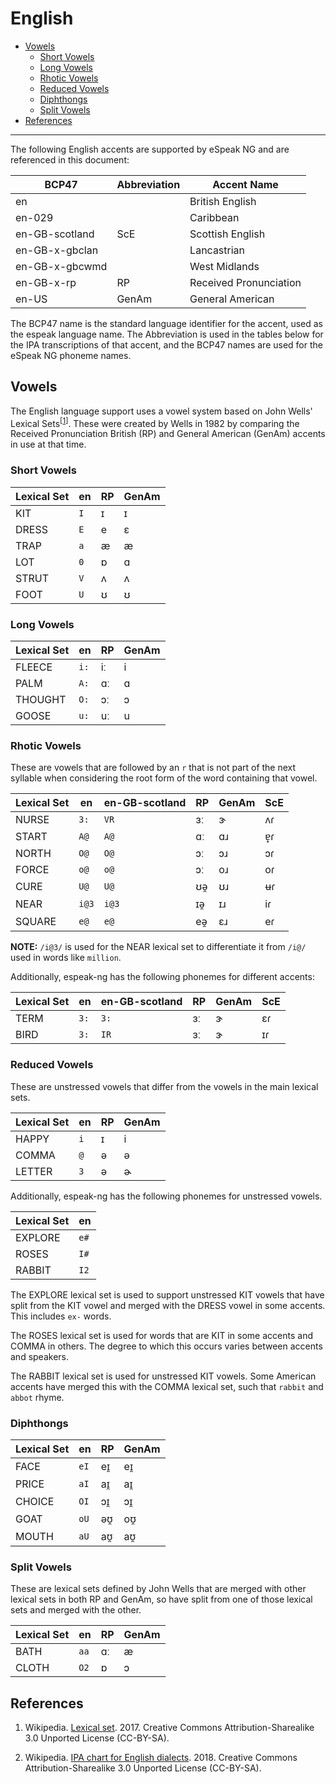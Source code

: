 # English

- [Vowels](#vowels)
  - [Short Vowels](#short-vowels)
  - [Long Vowels](#long-vowels)
  - [Rhotic Vowels](#rhotic-vowels)
  - [Reduced Vowels](#reduced-vowels)
  - [Diphthongs](#diphthongs)
  - [Split Vowels](#split-vowels)
- [References](#references)

----------

The following English accents are supported by eSpeak NG and are referenced in
this document:

| BCP47          | Abbreviation | Accent Name            |
|----------------|--------------|------------------------|
| en             |              | British English        |
| en-029         |              | Caribbean              |
| en-GB-scotland | ScE          | Scottish English       |
| en-GB-x-gbclan |              | Lancastrian            |
| en-GB-x-gbcwmd |              | West Midlands          |
| en-GB-x-rp     | RP           | Received Pronunciation |
| en-US          | GenAm        | General American       |

The BCP47 name is the standard language identifier for the accent, used as the
espeak language name. The Abbreviation is used in the tables below for the IPA
transcriptions of that accent, and the BCP47 names are used for the eSpeak NG
phoneme names.

## Vowels

The English language support uses a vowel system based on John Wells' Lexical
Sets<sup>\[<a href="#ref1">1</a>\]</sup>. These were created by Wells in 1982
by comparing the Received Pronunciation British (RP) and General American
(GenAm) accents in use at that time.

### Short Vowels

| Lexical Set | en    | RP    | GenAm |
|-------------|-------|-------|-------|
| KIT         | `I`   | ɪ     | ɪ     |
| DRESS       | `E`   | e     | ɛ     |
| TRAP        | `a`   | æ     | æ     |
| LOT         | `0`   | ɒ     | ɑ     |
| STRUT       | `V`   | ʌ     | ʌ     |
| FOOT        | `U`   | ʊ     | ʊ     |

### Long Vowels

| Lexical Set | en    | RP    | GenAm |
|-------------|-------|-------|-------|
| FLEECE      | `i:`  | iː    | i     |
| PALM        | `A:`  | ɑː    | ɑ     |
| THOUGHT     | `O:`  | ɔː    | ɔ     |
| GOOSE       | `u:`  | uː    | u     |

### Rhotic Vowels

These are vowels that are followed by an `r` that is not part of the next syllable
when considering the root form of the word containing that vowel.

| Lexical Set | en    | en-GB-scotland | RP    | GenAm | ScE   |
|-------------|-------|----------------|-------|-------|-------|
| NURSE       | `3:`  | `VR`           | ɜː    | ɝ     | ʌɾ    |
| START       | `A@`  | `A@`           | ɑː    | ɑɹ    | ɐ̟ɾ    |
| NORTH       | `O@`  | `O@`           | ɔː    | ɔɹ    | ɔɾ    |
| FORCE       | `o@`  | `o@`           | ɔː    | oɹ    | oɾ    |
| CURE        | `U@`  | `U@`           | ʊə̯    | ʊɹ    | ʉɾ    |
| NEAR        | `i@3` | `i@3`          | ɪə̯    | ɪɹ    | iɾ    |
| SQUARE      | `e@`  | `e@`           | eə̯    | ɛɹ    | eɾ    |

__NOTE:__ `/i@3/` is used for the NEAR lexical set to differentiate it from
`/i@/` used in words like `million`.

Additionally, espeak-ng has the following phonemes for different accents:

| Lexical Set | en    | en-GB-scotland | RP    | GenAm | ScE   |
|-------------|-------|----------------|-------|-------|-------|
| TERM        | `3:`  | `3:`           | ɜː    | ɝ     | ɛɾ    |
| BIRD        | `3:`  | `IR`           | ɜː    | ɝ     | ɪɾ    |

### Reduced Vowels

These are unstressed vowels that differ from the vowels in the main lexical sets.

| Lexical Set | en    | RP    | GenAm |
|-------------|-------|-------|-------|
| HAPPY       | `i`   | ɪ     | i     |
| COMMA       | `@`   | ə     | ə     |
| LETTER      | `3`   | ə     | ɚ     |

Additionally, espeak-ng has the following phonemes for unstressed vowels.

| Lexical Set | en    |
|-------------|-------|
| EXPLORE     | `e#`  |
| ROSES       | `I#`  |
| RABBIT      | `I2`  |

The EXPLORE lexical set is used to support unstressed KIT vowels that have split
from the KIT vowel and merged with the DRESS vowel in some accents. This includes
`ex-` words.

The ROSES lexical set is used for words that are KIT in some accents and COMMA
in others. The degree to which this occurs varies between accents and speakers.

The RABBIT lexical set is used for unstressed KIT vowels. Some American accents
have merged this with the COMMA lexical set, such that `rabbit` and `abbot`
rhyme.

### Diphthongs

| Lexical Set | en    | RP    | GenAm |
|-------------|-------|-------|-------|
| FACE        | `eI`  | eɪ̯    | eɪ̯    |
| PRICE       | `aI`  | aɪ̯    | aɪ̯    |
| CHOICE      | `OI`  | ɔɪ̯    | ɔɪ̯    |
| GOAT        | `oU`  | əʊ̯    | oʊ̯    |
| MOUTH       | `aU`  | aʊ̯    | aʊ̯    |

### Split Vowels

These are lexical sets defined by John Wells that are merged with other lexical
sets in both RP and GenAm, so have split from one of those lexical sets and
merged with the other.

| Lexical Set | en    | RP    | GenAm |
|-------------|-------|-------|-------|
| BATH        | `aa`  | ɑː    | æ     |
| CLOTH       | `O2`  | ɒ     | ɔ     |

## References

1. <a name="ref1"></a> Wikipedia.
   [Lexical set](https://en.wikipedia.org/wiki/Lexical_set). 2017.
   Creative Commons Attribution-Sharealike 3.0 Unported License (CC-BY-SA).

2. <a name="ref2"></a> Wikipedia.
   [IPA chart for English dialects](https://en.wikipedia.org/wiki/International_Phonetic_Alphabet_chart_for_English_dialects).
   2018. Creative Commons Attribution-Sharealike 3.0 Unported License (CC-BY-SA).

